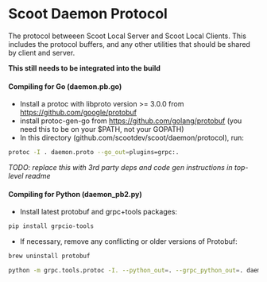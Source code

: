 # Scoot Daemon Protocol

The protocol betweeen Scoot Local Server and Scoot Local Clients.
This includes the protocol buffers, and any other utilities that should be shared by client and server.

__This still needs to be integrated into the build__

#### Compiling for Go (daemon.pb.go)

* Install a protoc with libproto version >= 3.0.0 from https://github.com/google/protobuf
* install protoc-gen-go from https://github.com/golang/protobuf (you need this to be on your $PATH, not your GOPATH)
* In this directory (github.com/scootdev/scoot/daemon/protocol), run:
```sh
protoc -I . daemon.proto --go_out=plugins=grpc:.
```

_TODO: replace this with 3rd party deps and code gen instructions in top-level readme_
#### Compiling for Python (daemon_pb2.py)

* Install latest protobuf and grpc+tools packages:
```sh
pip install grpcio-tools
```

* If necessary, remove any conflicting or older versions of Protobuf:
```sh
brew uninstall protobuf
```

```sh
python -m grpc.tools.protoc -I. --python_out=. --grpc_python_out=. daemon.proto
```
